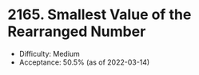 # 2165. Smallest Value of the Rearranged Number
- Difficulty: Medium
- Acceptance: 50.5% (as of 2022-03-14)
